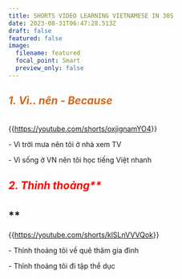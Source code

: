 ```yaml
---
title: SHORTS VIDEO LEARNING VIETNAMESE IN 30S
date: 2023-08-31T06:47:28.513Z
draft: false
featured: false
image:
  filename: featured
  focal_point: Smart
  preview_only: false
---
```

## **<h5 style="color:chocolate;">1﻿. Vì.. nên - Because</h5>**

{{<https://youtube.com/shorts/oxjignamYO4>}}

\- V﻿ì trời mưa nên tôi ở nhà xem TV 

\- V﻿ì sống ở VN nên tôi học tiếng Việt nhanh 

## **<h5 style="color:red;"> 2.** T﻿hỉnh thoảng**</h5>**

{{<https://youtube.com/shorts/klSLnVVVQok>}}

\-﻿ Thỉnh thoảng tôi về quê thăm gia đình

\-﻿ Thỉnh thoảng tôi đi tập thể dục